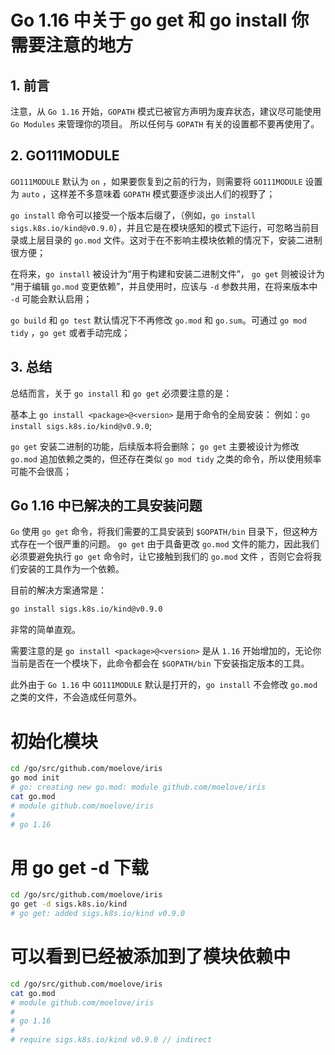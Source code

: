 # Go 1.16 中关于 go get 和 go install 你需要注意的地方

## 1. 前言

注意，从 `Go 1.16` 开始，`GOPATH` 模式已被官方声明为废弃状态，建议尽可能使用 `Go Modules` 来管理你的项目。
所以任何与 `GOPATH` 有关的设置都不要再使用了。

## 2. GO111MODULE

`GO111MODULE` 默认为 `on` ，如果要恢复到之前的行为，则需要将 `GO111MODULE` 设置为 `auto` ，这样差不多意味着 `GOPATH` 模式要逐步淡出人们的视野了；

`go install` 命令可以接受一个版本后缀了，（例如，`go install sigs.k8s.io/kind@v0.9.0`），并且它是在模块感知的模式下运行，可忽略当前目录或上层目录的 `go.mod` 文件。这对于在不影响主模块依赖的情况下，安装二进制很方便；

在将来，`go install` 被设计为“用于构建和安装二进制文件”， `go get` 则被设计为 “用于编辑 `go.mod` 变更依赖”，并且使用时，应该与 `-d` 参数共用，在将来版本中` -d` 可能会默认启用；

`go build` 和 `go test` 默认情况下不再修改 `go.mod` 和 `go.sum`。可通过 `go mod tidy` ，`go get` 或者手动完成；

## 3. 总结

总结而言，关于 `go install` 和 `go get` 必须要注意的是：

基本上 `go install <package>@<version>` 是用于命令的全局安装：
例如：`go install sigs.k8s.io/kind@v0.9.0`;

`go get` 安装二进制的功能，后续版本将会删除；
`go get` 主要被设计为修改 `go.mod` 追加依赖之类的，但还存在类似 `go mod tidy` 之类的命令，所以使用频率可能不会很高；

## Go 1.16 中已解决的工具安装问题

`Go` 使用 `go get` 命令，将我们需要的工具安装到 `$GOPATH/bin` 目录下，但这种方式存在一个很严重的问题。
`go get` 由于具备更改 `go.mod` 文件的能力，因此我们 必须要避免执行 `go get` 命令时，让它接触到我们的 `go.mod` 文件 ，否则它会将我们安装的工具作为一个依赖。

目前的解决方案通常是：

```bash
go install sigs.k8s.io/kind@v0.9.0
```

非常的简单直观。

需要注意的是 `go install <package>@<version>` 是从 `1.16` 开始增加的，无论你当前是否在一个模块下，此命令都会在 `$GOPATH/bin` 下安装指定版本的工具。

此外由于 `Go 1.16` 中 `GO111MODULE` 默认是打开的，`go install` 不会修改 `go.mod` 之类的文件，不会造成任何意外。

# 初始化模块

```bash
cd /go/src/github.com/moelove/iris
go mod init
# go: creating new go.mod: module github.com/moelove/iris
cat go.mod
# module github.com/moelove/iris
#
# go 1.16
```

# 用 go get -d 下载

```bash
cd /go/src/github.com/moelove/iris
go get -d sigs.k8s.io/kind
# go get: added sigs.k8s.io/kind v0.9.0
```

# 可以看到已经被添加到了模块依赖中

```bash
cd /go/src/github.com/moelove/iris
cat go.mod
# module github.com/moelove/iris
#
# go 1.16
#
# require sigs.k8s.io/kind v0.9.0 // indirect
```

